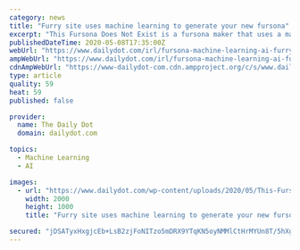 ```yaml
---
category: news
title: "Furry site uses machine learning to generate your new fursona"
excerpt: "This Fursona Does Not Exist is a fursona maker that uses a machine learning AI to generate new furries. It's a glimpse into the furry fandom's future."
publishedDateTime: 2020-05-08T17:35:00Z
webUrl: "https://www.dailydot.com/irl/fursona-machine-learning-ai-furry/"
ampWebUrl: "https://www.dailydot.com/irl/fursona-machine-learning-ai-furry/?amp"
cdnAmpWebUrl: "https://www-dailydot-com.cdn.ampproject.org/c/s/www.dailydot.com/irl/fursona-machine-learning-ai-furry/?amp"
type: article
quality: 59
heat: 59
published: false

provider:
  name: The Daily Dot
  domain: dailydot.com

topics:
  - Machine Learning
  - AI

images:
  - url: "https://www.dailydot.com/wp-content/uploads/2020/05/This-Fursona-Does-Not-Exist.jpg"
    width: 2000
    height: 1000
    title: "Furry site uses machine learning to generate your new fursona"

secured: "jDSATyxHxgjcEb+LsB2zjFoNITzo5mDRX9YTqKN5oyNMMlCtHrMYUn8T/5hXgFWAirS5/bJeFDjhzqOTU/kvvqGT5trSccx3AfXRR7G72Mv3DK+LlygT+0TmnX5UH0PvSeHAKFQsbY3tFKwSDInD74qC571afyEQTPojOmr0oHdAi9Ad9IrDXXnhgPP4U1GdbVUYm28NziHri6famk4PeyjowGIh8Iwm2UBwdx+V5AQwyd0lHZCwJf7X71uyxbx7U1gtVAqfnR2FYSakJbY6QGOmjmwA3OblQ8amW0IzQe9kYCPOtpBWrNf2n5e6353KRflY79uI0kZZEdtNTxoQd0m+ewkBzLLhKtHAu9VrEqqck/f4saM/CCK+eWCVzXMFVhMNGVHAoPv3PEriLqm/tTLKRokzjGtlUVr7UyUAU2E5bS22RlyoXNBISLN1pnt6KRASGcai2fYN+YQA7DWmxH6VmKzLiUqPIRTdNLoHs/c=;1XTvUCZNORGK12rsfPhASg=="
---
```


